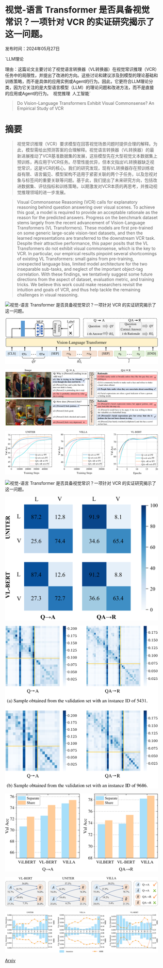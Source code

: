 # 视觉-语言 Transformer 是否具备视觉常识？一项针对 VCR 的实证研究揭示了这一问题。

发布时间：2024年05月27日

`LLM理论

理由：这篇论文主要讨论了视觉语言转换器（VL转换器）在视觉常识推理（VCR）任务中的局限性，并提出了改进的方向。这些讨论和建议涉及到模型的理论基础和训练策略，而不是具体的应用实例或Agent的行为。因此，它更符合LLM理论分类，因为它关注的是大型语言模型（LLM）的理论问题和改进方法，而不是直接的应用或Agent的行为。` `视觉推理` `人工智能`

> Do Vision-Language Transformers Exhibit Visual Commonsense? An Empirical Study of VCR

# 摘要

> 视觉常识推理（VCR）要求模型在回答视觉场景问题时提供合理的解释。为此，模型需给出预测答案的合理解释。视觉语言转换器（VL转换器）的最新进展推动了VCR基准数据集的发展，这些模型先在大型视觉文本数据集上预训练，再应用于VCR任务。尽管性能优异，但本文指出VL转换器缺乏视觉常识，这是VCR的核心。我们的研究发现，现有VL转换器存在预训练收益有限、语言偏见、模型架构不适用于紧密关联的两个子任务，以及忽视对象与标签间的重要关联等问题。基于此，我们提出了未来研究方向，包括改进数据集、评估指标和训练策略，以期激发对VCR本质的再思考，并推动视觉推理领域的进一步发展。

> Visual Commonsense Reasoning (VCR) calls for explanatory reasoning behind question answering over visual scenes. To achieve this goal, a model is required to provide an acceptable rationale as the reason for the predicted answers. Progress on the benchmark dataset stems largely from the recent advancement of Vision-Language Transformers (VL Transformers). These models are first pre-trained on some generic large-scale vision-text datasets, and then the learned representations are transferred to the downstream VCR task. Despite their attractive performance, this paper posits that the VL Transformers do not exhibit visual commonsense, which is the key to VCR. In particular, our empirical results pinpoint several shortcomings of existing VL Transformers: small gains from pre-training, unexpected language bias, limited model architecture for the two inseparable sub-tasks, and neglect of the important object-tag correlation. With these findings, we tentatively suggest some future directions from the aspect of dataset, evaluation metric, and training tricks. We believe this work could make researchers revisit the intuition and goals of VCR, and thus help tackle the remaining challenges in visual reasoning.

![视觉-语言 Transformer 是否具备视觉常识？一项针对 VCR 的实证研究揭示了这一问题。](../../../paper_images/2405.16934/x1.png)

![视觉-语言 Transformer 是否具备视觉常识？一项针对 VCR 的实证研究揭示了这一问题。](../../../paper_images/2405.16934/x2.png)

![视觉-语言 Transformer 是否具备视觉常识？一项针对 VCR 的实证研究揭示了这一问题。](../../../paper_images/2405.16934/x3.png)

![视觉-语言 Transformer 是否具备视觉常识？一项针对 VCR 的实证研究揭示了这一问题。](../../../paper_images/2405.16934/x4.png)

![视觉-语言 Transformer 是否具备视觉常识？一项针对 VCR 的实证研究揭示了这一问题。](../../../paper_images/2405.16934/x5.png)

![视觉-语言 Transformer 是否具备视觉常识？一项针对 VCR 的实证研究揭示了这一问题。](../../../paper_images/2405.16934/x6.png)

![视觉-语言 Transformer 是否具备视觉常识？一项针对 VCR 的实证研究揭示了这一问题。](../../../paper_images/2405.16934/x7.png)

![视觉-语言 Transformer 是否具备视觉常识？一项针对 VCR 的实证研究揭示了这一问题。](../../../paper_images/2405.16934/x8.png)

![视觉-语言 Transformer 是否具备视觉常识？一项针对 VCR 的实证研究揭示了这一问题。](../../../paper_images/2405.16934/x9.png)

![视觉-语言 Transformer 是否具备视觉常识？一项针对 VCR 的实证研究揭示了这一问题。](../../../paper_images/2405.16934/x10.png)

[Arxiv](https://arxiv.org/abs/2405.16934)